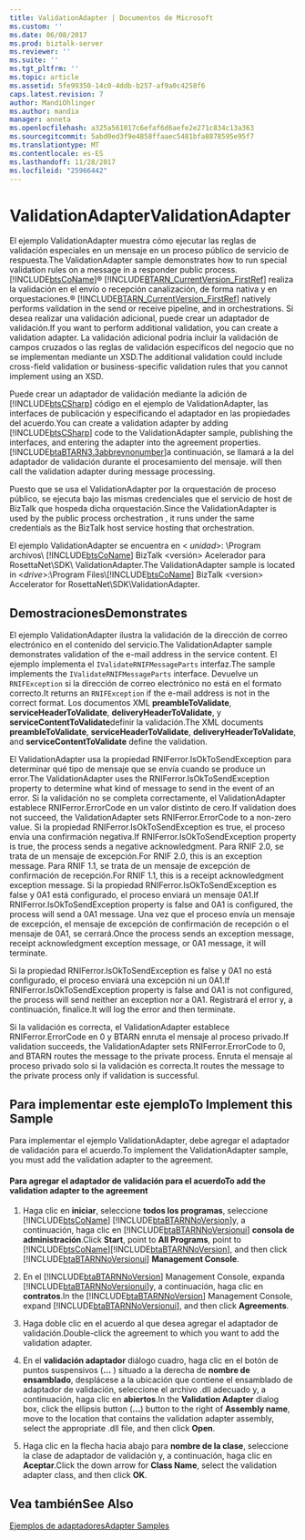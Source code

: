 ```yaml
---
title: ValidationAdapter | Documentos de Microsoft
ms.custom: ''
ms.date: 06/08/2017
ms.prod: biztalk-server
ms.reviewer: ''
ms.suite: ''
ms.tgt_pltfrm: ''
ms.topic: article
ms.assetid: 5fe99350-14c0-4ddb-b257-af9a0c4258f6
caps.latest.revision: 7
author: MandiOhlinger
ms.author: mandia
manager: anneta
ms.openlocfilehash: a325a561017c6efaf6d6aefe2e271c834c13a363
ms.sourcegitcommit: 5abd0ed3f9e4858ffaaec5481bfa8878595e95f7
ms.translationtype: MT
ms.contentlocale: es-ES
ms.lasthandoff: 11/28/2017
ms.locfileid: "25966442"
---
```

# <a name="validationadapter"></a><span data-ttu-id="480b4-102">ValidationAdapter</span><span class="sxs-lookup"><span data-stu-id="480b4-102">ValidationAdapter</span></span>
<span data-ttu-id="480b4-103">El ejemplo ValidationAdapter muestra cómo ejecutar las reglas de validación especiales en un mensaje en un proceso público de servicio de respuesta.</span><span class="sxs-lookup"><span data-stu-id="480b4-103">The ValidationAdapter sample demonstrates how to run special validation rules on a message in a responder public process.</span></span> [!INCLUDE[btsCoName](../../includes/btsconame-md.md)]<span data-ttu-id="480b4-104">® [!INCLUDE[BTARN_CurrentVersion_FirstRef](../../includes/btarn-currentversion-firstref-md.md)] realiza la validación en el envío o recepción canalización, de forma nativa y en orquestaciones.</span><span class="sxs-lookup"><span data-stu-id="480b4-104">® [!INCLUDE[BTARN_CurrentVersion_FirstRef](../../includes/btarn-currentversion-firstref-md.md)] natively performs validation in the send or receive pipeline, and in orchestrations.</span></span> <span data-ttu-id="480b4-105">Si desea realizar una validación adicional, puede crear un adaptador de validación.</span><span class="sxs-lookup"><span data-stu-id="480b4-105">If you want to perform additional validation, you can create a validation adapter.</span></span> <span data-ttu-id="480b4-106">La validación adicional podría incluir la validación de campos cruzados o las reglas de validación específicos del negocio que no se implementan mediante un XSD.</span><span class="sxs-lookup"><span data-stu-id="480b4-106">The additional validation could include cross-field validation or business-specific validation rules that you cannot implement using an XSD.</span></span>  
  
 <span data-ttu-id="480b4-107">Puede crear un adaptador de validación mediante la adición de [!INCLUDE[btsCSharp](../../includes/btscsharp-md.md)] código en el ejemplo de ValidationAdapter, las interfaces de publicación y especificando el adaptador en las propiedades del acuerdo.</span><span class="sxs-lookup"><span data-stu-id="480b4-107">You can create a validation adapter by adding [!INCLUDE[btsCSharp](../../includes/btscsharp-md.md)] code to the ValidationAdapter sample, publishing the interfaces, and entering the adapter into the agreement properties.</span></span> [!INCLUDE[btaBTARN3.3abbrevnonumber](../../includes/btabtarn3-3abbrevnonumber-md.md)]<span data-ttu-id="480b4-108">a continuación, se llamará a la del adaptador de validación durante el procesamiento del mensaje.</span><span class="sxs-lookup"><span data-stu-id="480b4-108"> will then call the validation adapter during message processing.</span></span>  
  
 <span data-ttu-id="480b4-109">Puesto que se usa el ValidationAdapter por la orquestación de proceso público, se ejecuta bajo las mismas credenciales que el servicio de host de BizTalk que hospeda dicha orquestación.</span><span class="sxs-lookup"><span data-stu-id="480b4-109">Since the ValidationAdapter is used by the public process orchestration , it runs under the same credentials as the BizTalk host service hosting that orchestration.</span></span>  
  
 <span data-ttu-id="480b4-110">El ejemplo ValidationAdapter se encuentra en \< *unidad*\>: \Program archivos\\ [!INCLUDE[btsCoName](../../includes/btsconame-md.md)] BizTalk \<versión\> Acelerador para RosettaNet\SDK\ ValidationAdapter.</span><span class="sxs-lookup"><span data-stu-id="480b4-110">The ValidationAdapter sample is located in \<*drive*\>:\Program Files\\[!INCLUDE[btsCoName](../../includes/btsconame-md.md)] BizTalk \<version\> Accelerator for RosettaNet\SDK\ValidationAdapter.</span></span>  
  
## <a name="demonstrates"></a><span data-ttu-id="480b4-111">Demostraciones</span><span class="sxs-lookup"><span data-stu-id="480b4-111">Demonstrates</span></span>  
 <span data-ttu-id="480b4-112">El ejemplo ValidationAdapter ilustra la validación de la dirección de correo electrónico en el contenido del servicio.</span><span class="sxs-lookup"><span data-stu-id="480b4-112">The ValidationAdapter sample demonstrates validation of the e-mail address in the service content.</span></span> <span data-ttu-id="480b4-113">El ejemplo implementa el `IValidateRNIFMessageParts` interfaz.</span><span class="sxs-lookup"><span data-stu-id="480b4-113">The sample implements the `IValidateRNIFMessageParts` interface.</span></span> <span data-ttu-id="480b4-114">Devuelve un `RNIFException` si la dirección de correo electrónico no está en el formato correcto.</span><span class="sxs-lookup"><span data-stu-id="480b4-114">It returns an `RNIFException` if the e-mail address is not in the correct format.</span></span> <span data-ttu-id="480b4-115">Los documentos XML **preambleToValidate**, **serviceHeaderToValidate**, **deliveryHeaderToValidate**, y **serviceContentToValidate**definir la validación.</span><span class="sxs-lookup"><span data-stu-id="480b4-115">The XML documents **preambleToValidate**, **serviceHeaderToValidate**, **deliveryHeaderToValidate**, and **serviceContentToValidate** define the validation.</span></span>  
  
 <span data-ttu-id="480b4-116">El ValidationAdapter usa la propiedad RNIFerror.IsOkToSendException para determinar qué tipo de mensaje que se envía cuando se produce un error.</span><span class="sxs-lookup"><span data-stu-id="480b4-116">The ValidationAdapter uses the RNIFerror.IsOkToSendException property to determine what kind of message to send in the event of an error.</span></span> <span data-ttu-id="480b4-117">Si la validación no se completa correctamente, el ValidationAdapter establece RNIFerror.ErrorCode en un valor distinto de cero.</span><span class="sxs-lookup"><span data-stu-id="480b4-117">If validation does not succeed, the ValidationAdapter sets RNIFerror.ErrorCode to a non-zero value.</span></span> <span data-ttu-id="480b4-118">Si la propiedad RNIFerror.IsOkToSendException es true, el proceso envía una confirmación negativa.</span><span class="sxs-lookup"><span data-stu-id="480b4-118">If RNIFerror.IsOkToSendException property is true, the process sends a negative acknowledgment.</span></span> <span data-ttu-id="480b4-119">Para RNIF 2.0, se trata de un mensaje de excepción.</span><span class="sxs-lookup"><span data-stu-id="480b4-119">For RNIF 2.0, this is an exception message.</span></span> <span data-ttu-id="480b4-120">Para RNIF 1.1, se trata de un mensaje de excepción de confirmación de recepción.</span><span class="sxs-lookup"><span data-stu-id="480b4-120">For RNIF 1.1, this is a receipt acknowledgment exception message.</span></span> <span data-ttu-id="480b4-121">Si la propiedad RNIFerror.IsOkToSendException es false y 0A1 está configurado, el proceso enviará un mensaje 0A1.</span><span class="sxs-lookup"><span data-stu-id="480b4-121">If RNIFerror.IsOkToSendException property is false and 0A1 is configured, the process will send a 0A1 message.</span></span> <span data-ttu-id="480b4-122">Una vez que el proceso envía un mensaje de excepción, el mensaje de excepción de confirmación de recepción o el mensaje de 0A1, se cerrará.</span><span class="sxs-lookup"><span data-stu-id="480b4-122">Once the process sends an exception message, receipt acknowledgment exception message, or 0A1 message, it will terminate.</span></span>  
  
 <span data-ttu-id="480b4-123">Si la propiedad RNIFerror.IsOkToSendException es false y 0A1 no está configurado, el proceso enviará una excepción ni un 0A1.</span><span class="sxs-lookup"><span data-stu-id="480b4-123">If RNIFerror.IsOkToSendException property is false and 0A1 is not configured, the process will send neither an exception nor a 0A1.</span></span> <span data-ttu-id="480b4-124">Registrará el error y, a continuación, finalice.</span><span class="sxs-lookup"><span data-stu-id="480b4-124">It will log the error and then terminate.</span></span>  
  
 <span data-ttu-id="480b4-125">Si la validación es correcta, el ValidationAdapter establece RNIFerror.ErrorCode en 0 y BTARN enruta el mensaje al proceso privado.</span><span class="sxs-lookup"><span data-stu-id="480b4-125">If validation succeeds, the ValidationAdapter sets RNIFerror.ErrorCode to 0, and BTARN routes the message to the private process.</span></span> <span data-ttu-id="480b4-126">Enruta el mensaje al proceso privado solo si la validación es correcta.</span><span class="sxs-lookup"><span data-stu-id="480b4-126">It routes the message to the private process only if validation is successful.</span></span>  
  
## <a name="to-implement-this-sample"></a><span data-ttu-id="480b4-127">Para implementar este ejemplo</span><span class="sxs-lookup"><span data-stu-id="480b4-127">To Implement this Sample</span></span>  
 <span data-ttu-id="480b4-128">Para implementar el ejemplo ValidationAdapter, debe agregar el adaptador de validación para el acuerdo.</span><span class="sxs-lookup"><span data-stu-id="480b4-128">To implement the ValidationAdapter sample, you must add the validation adapter to the agreement.</span></span>  
  
#### <a name="to-add-the-validation-adapter-to-the-agreement"></a><span data-ttu-id="480b4-129">Para agregar el adaptador de validación para el acuerdo</span><span class="sxs-lookup"><span data-stu-id="480b4-129">To add the validation adapter to the agreement</span></span>  
  
1.  <span data-ttu-id="480b4-130">Haga clic en **iniciar**, seleccione **todos los programas**, seleccione [!INCLUDE[btsCoName](../../includes/btsconame-md.md)] [!INCLUDE[btaBTARNNoVersion](../../includes/btabtarnnoversion-md.md)]y, a continuación, haga clic en [!INCLUDE[btaBTARNNoVersionui](../../includes/btabtarnnoversionui-md.md)] **consola de administración**.</span><span class="sxs-lookup"><span data-stu-id="480b4-130">Click **Start**, point to **All Programs**, point to [!INCLUDE[btsCoName](../../includes/btsconame-md.md)][!INCLUDE[btaBTARNNoVersion](../../includes/btabtarnnoversion-md.md)], and then click [!INCLUDE[btaBTARNNoVersionui](../../includes/btabtarnnoversionui-md.md)] **Management Console**.</span></span>  
  
2.  <span data-ttu-id="480b4-131">En el [!INCLUDE[btaBTARNNoVersion](../../includes/btabtarnnoversion-md.md)] Management Console, expanda [!INCLUDE[btaBTARNNoVersionui](../../includes/btabtarnnoversionui-md.md)]y, a continuación, haga clic en **contratos**.</span><span class="sxs-lookup"><span data-stu-id="480b4-131">In the [!INCLUDE[btaBTARNNoVersion](../../includes/btabtarnnoversion-md.md)] Management Console, expand [!INCLUDE[btaBTARNNoVersionui](../../includes/btabtarnnoversionui-md.md)], and then click **Agreements**.</span></span>  
  
3.  <span data-ttu-id="480b4-132">Haga doble clic en el acuerdo al que desea agregar el adaptador de validación.</span><span class="sxs-lookup"><span data-stu-id="480b4-132">Double-click the agreement to which you want to add the validation adapter.</span></span>  
  
4.  <span data-ttu-id="480b4-133">En el **validación adaptador** diálogo cuadro, haga clic en el botón de puntos suspensivos (**...** ) situado a la derecha de **nombre de ensamblado**, desplácese a la ubicación que contiene el ensamblado de adaptador de validación, seleccione el archivo .dll adecuado y, a continuación, haga clic en **abiertos**.</span><span class="sxs-lookup"><span data-stu-id="480b4-133">In the **Validation Adapter** dialog box, click the ellipsis button (**...**) button to the right of **Assembly name**, move to the location that contains the validation adapter assembly, select the appropriate .dll file, and then click **Open**.</span></span>  
  
5.  <span data-ttu-id="480b4-134">Haga clic en la flecha hacia abajo para **nombre de la clase**, seleccione la clase de adaptador de validación y, a continuación, haga clic en **Aceptar**.</span><span class="sxs-lookup"><span data-stu-id="480b4-134">Click the down arrow for **Class Name**, select the validation adapter class, and then click **OK**.</span></span>  
  
## <a name="see-also"></a><span data-ttu-id="480b4-135">Vea también</span><span class="sxs-lookup"><span data-stu-id="480b4-135">See Also</span></span>  
 [<span data-ttu-id="480b4-136">Ejemplos de adaptadores</span><span class="sxs-lookup"><span data-stu-id="480b4-136">Adapter Samples</span></span>](../../adapters-and-accelerators/accelerator-rosettanet/adapter-samples.md)